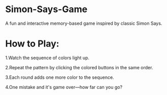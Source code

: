 # Simon-Says-Game
A fun and interactive memory-based game inspired by classic Simon Says.

# How to Play:

1.Watch the sequence of colors light up.

2.Repeat the pattern by clicking the colored buttons in the same order.

3.Each round adds one more color to the sequence.

4.One mistake and it's game over—how far can you go?
